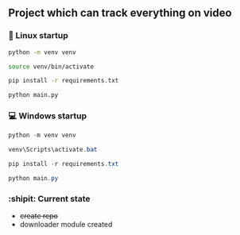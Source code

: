 ## Project which can track everything on video

### :penguin: Linux startup

 ```bash
python -m venv venv

source venv/bin/activate

pip install -r requirements.txt

python main.py
```

### :computer: Windows startup

 ```powershell
python -m venv venv

venv\Scripts\activate.bat

pip install -r requirements.txt

python main.py
```

### :shipit: Current state

* ~~create repo~~
* downloader module created
